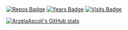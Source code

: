 [![Repos Badge](https://badges.pufler.dev/repos/ArzelaAscoIi)](https://badges.pufler.dev)
[![Years Badge](https://badges.pufler.dev/years/ArzelaAscoIi)](https://badges.pufler.dev)
[![Visits Badge](https://badges.pufler.dev/visits/ArzelaAscoIi/ArzelaAscoIi)](https://badges.pufler.dev)

[![ArzelaAscoIi's GitHub stats](https://github-readme-stats.vercel.app/api?username=arzelaascoii)](https://github.com/anuraghazra/github-readme-stats)


<!--
**ArzelaAscoIi/ArzelaAscoIi** is a ✨ _special_ ✨ repository because its `README.md` (this file) appears on your GitHub profile.


Here are some ideas to get you started:

- 🔭 I’m currently working on ...
- 🌱 I’m currently learning ...
- 👯 I’m looking to collaborate on ...
- 🤔 I’m looking for help with ...
- 💬 Ask me about ...
- 📫 How to reach me: ...
- 😄 Pronouns: ...
- ⚡ Fun fact: ...
-->
